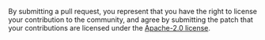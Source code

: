 By submitting a pull request, you represent that you have the right to license
your contribution to the community, and agree by submitting the patch
that your contributions are licensed under the [Apache-2.0
license](https://github.com/bluk/signals/blob/master/LICENSE).
